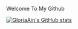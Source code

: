Welcome To My Github        
       
[![GloriaAin's GitHub stats](https://github-readme-stats.vercel.app/api?username=GloriaAin)](https://github.com/GloriaAin/github-readme-stats)
